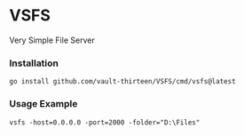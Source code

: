 # VSFS
Very Simple File Server

### Installation
`go install github.com/vault-thirteen/VSFS/cmd/vsfs@latest`

### Usage Example
`vsfs -host=0.0.0.0 -port=2000 -folder="D:\Files"`
